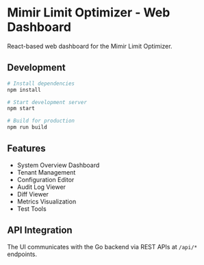 # Mimir Limit Optimizer - Web Dashboard

React-based web dashboard for the Mimir Limit Optimizer.

## Development

```bash
# Install dependencies
npm install

# Start development server
npm start

# Build for production  
npm run build
```

## Features

- System Overview Dashboard
- Tenant Management
- Configuration Editor
- Audit Log Viewer
- Diff Viewer
- Metrics Visualization
- Test Tools

## API Integration

The UI communicates with the Go backend via REST APIs at `/api/*` endpoints. 